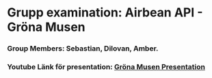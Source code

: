 # Grupp examination: Airbean API - Gröna Musen
### Group Members: Sebastian, Dilovan, Amber.
### Youtube Länk för presentation: [Gröna Musen Presentation](https://youtu.be/UojG6ZP4BXU?si=eiSNFi2rACua4f1P)
